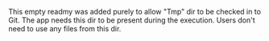 This empty readmy was added purely to allow "Tmp" dir to be checked in to Git.
The app needs this dir to be present during the execution. Users don't need to use any files from this dir.